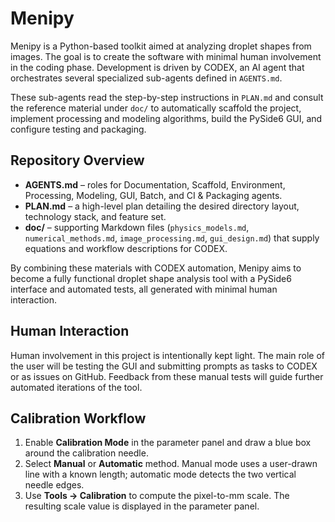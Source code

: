 # Menipy

Menipy is a Python-based toolkit aimed at analyzing droplet shapes from images. The goal is to create the software with minimal human involvement in the coding phase. Development is driven by CODEX, an AI agent that orchestrates several specialized sub-agents defined in `AGENTS.md`.

These sub-agents read the step-by-step instructions in `PLAN.md` and consult the reference material under `doc/` to automatically scaffold the project, implement processing and modeling algorithms, build the PySide6 GUI, and configure testing and packaging.

## Repository Overview

- **AGENTS.md** – roles for Documentation, Scaffold, Environment, Processing, Modeling, GUI, Batch, and CI & Packaging agents.
- **PLAN.md** – a high-level plan detailing the desired directory layout, technology stack, and feature set.
- **doc/** – supporting Markdown files (`physics_models.md`, `numerical_methods.md`, `image_processing.md`, `gui_design.md`) that supply equations and workflow descriptions for CODEX.

By combining these materials with CODEX automation, Menipy aims to become a fully functional droplet shape analysis tool with a PySide6 interface and automated tests, all generated with minimal human interaction.

## Human Interaction

Human involvement in this project is intentionally kept light. The main role of
the user will be testing the GUI and submitting prompts as tasks to CODEX or as
issues on GitHub. Feedback from these manual tests will guide further automated
iterations of the tool.

## Calibration Workflow

1. Enable **Calibration Mode** in the parameter panel and draw a blue box around
   the calibration needle.
2. Select **Manual** or **Automatic** method. Manual mode uses a user-drawn line
   with a known length; automatic mode detects the two vertical needle edges.
3. Use **Tools → Calibration** to compute the pixel-to-mm scale. The resulting
   scale value is displayed in the parameter panel.
